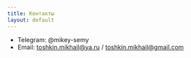 ```yaml
---
title: Контакты
layout: default
---
```

- Telegram: @mikey-semy
- Email: toshkin.mikhail@ya.ru / toshkin.mikhail@gmail.com
